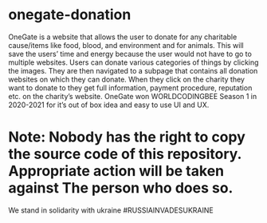 # onegate-donation
OneGate is a website that allows the user to donate for any charitable cause/items like food, blood, and environment and for animals. This will save the users’ time and energy because the user would not have to go to multiple websites. 
Users can donate various categories of things by clicking the images. They are then navigated to a subpage that contains all donation websites on which they can donate. When they click on the charity they want to donate to they get full information, payment procedure, reputation etc. on the charity’s website. OneGate won WORLDCODINGBEE Season 1 in 2020-2021 for it’s out of box idea and easy to use UI and UX.


# Note: Nobody has the right to copy the source code of this repository. Appropriate action will be taken against The person who does so.

We stand in solidarity with ukraine #RUSSIAINVADESUKRAINE
